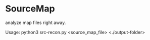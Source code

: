 # SourceMap
analyze map files right away.

Usage: python3 src-recon.py <source_map_file> <./output-folder>
